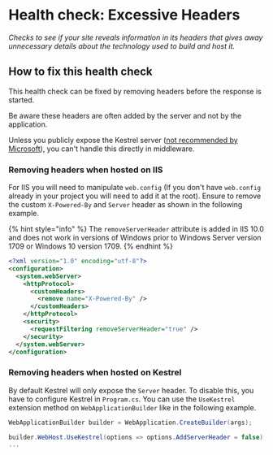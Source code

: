 # Health check: Excessive Headers

_Checks to see if your site reveals information in its headers that gives away unnecessary details about the technology used to build and host it._

## How to fix this health check

This health check can be fixed by removing headers before the response is started.

Be aware these headers are often added by the server and not by the application.

Unless you publicly expose the Kestrel server ([not recommended by Microsoft](https://docs.microsoft.com/en-us/aspnet/core/fundamentals/servers/kestrel?view=aspnetcore-2.1&tabs=aspnetcore2x#when-to-use-kestrel-with-a-reverse-proxy)), you can't handle this directly in middleware.

### Removing headers when hosted on IIS

For IIS you will need to manipulate `web.config` (If you don't have `web.config` already in your project you will need to add it at the root). Ensure to remove the custom `X-Powered-By` and `Server` header as shown in the following example.

{% hint style="info" %}
The `removeServerHeader` attribute is added in IIS 10.0 and does not work in versions of Windows prior to Windows Server version 1709 or Windows 10 version 1709.
{% endhint %}

```xml
<?xml version="1.0" encoding="utf-8"?>
<configuration>
  <system.webServer>
    <httpProtocol>
      <customHeaders>
        <remove name="X-Powered-By" />
      </customHeaders>
    </httpProtocol>
    <security>
      <requestFiltering removeServerHeader="true" />
    </security>
  </system.webServer>
</configuration>
```

### Removing headers when hosted on Kestrel

By default Kestrel will only expose the `Server` header. To disable this, you have to configure Kestrel in `Program.cs`. You can use the `UseKestrel` extension method on `WebApplicationBuilder` like in the following example.

```csharp
WebApplicationBuilder builder = WebApplication.CreateBuilder(args);

builder.WebHost.UseKestrel(options => options.AddServerHeader = false);
...
```
